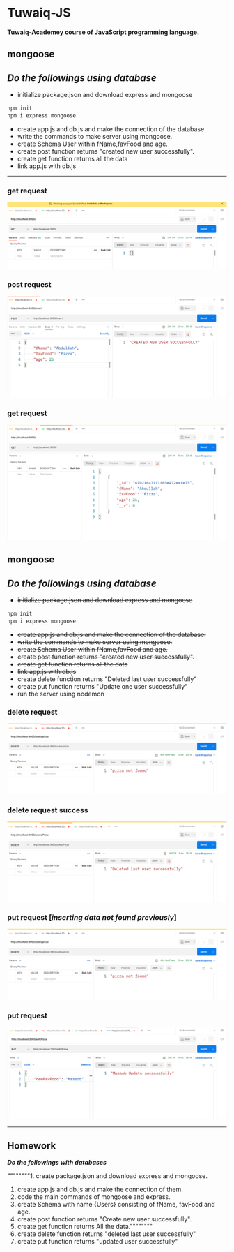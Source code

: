 # Tuwaiq-JS

**Tuwaiq-Academey course of JavaScript programming language.**

## mongoose

## *Do the followings using database*

- initialize package.json and download express and mongoose
```bash
npm init
npm i express mongoose
```
- create app.js and db.js and make the connection of the database.
- write the commands to make server using mongoose.
- create Schema User within fName,favFood and age.
- create post function returns "created new user successfully".
- create get function returns all the data
- link app.js with db.js
---
### get request


![get request](./images/getResponse.png)

### post request


![post request](./images/postResponse.png)

### get request


![get request](./images/GETResponse.png)


## mongoose

## *Do the followings using database*

- ~~initialize package.json and download express and mongoose~~
```bash
npm init
npm i express mongoose
```
- ~~create app.js and db.js and make the connection of the database.~~
- ~~write the commands to make server using mongoose.~~
- ~~create Schema User within fName,favFood and age.~~
- ~~create post function returns "created new user successfully".~~
- ~~create get function returns all the data~~
- ~~link app.js with db.js~~
- create delete function returns "Deleted last user successfully"
- create put function returns "Update one user successfully"
- run the server using nodemon

### delete request


![delete request](./images/deleteResponse.png)


### delete request success


![delete request](./images/deleteResponseSuccess.png)


### put request [*inserting data not found previously*]


![delete request](./images/deleteResponse.png)


### put request


![put request](./images/putResponseSuccess.png)


--- 

## Homework

***Do the followings with databases***

""""""""1. create package.json and download express and mongoose.
1. create app.js and db.js and make the connection of them.
1. code the main commands of mongoose and express.
1. create Schema with name {Users} consisting of fName, favFood and age.
1. create post function returns "Create new user successfully".
1. create get function returns All the data.""""""""
1. create delete function returns "deleted last user successfully"
1. create put function returns "updated user successfully"
